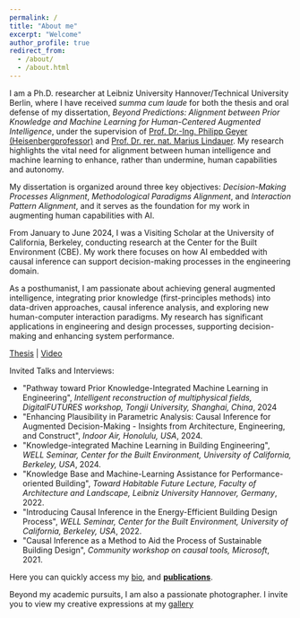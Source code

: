 ```yaml
---
permalink: /
title: "About me"
excerpt: "Welcome"
author_profile: true
redirect_from: 
  - /about/
  - /about.html
---
```


I am a Ph.D. researcher at Leibniz University Hannover/Technical University Berlin, where I have received *summa cum laude* for both the thesis and oral defense of my dissertation, *Beyond Predictions: Alignment between Prior Knowledge and Machine Learning for Human-Centered Augmented Intelligence*, under the supervision of [Prof. Dr.-Ing. Philipp Geyer (Heisenbergprofessor)](https://www.iek.uni-hannover.de/de/ngs/team/prof-dr-philipp-geyer) and [Prof. Dr. rer. nat. Marius Lindauer](https://www.ai.uni-hannover.de/de/lindauer). My research highlights the vital need for alignment between human intelligence and machine learning to enhance, rather than undermine, human capabilities and autonomy.

My dissertation is organized around three key objectives: *Decision-Making Processes Alignment*, *Methodological Paradigms Alignment*, and *Interaction Pattern Alignment*, and it serves as the foundation for my work in augmenting human capabilities with AI.

From January to June 2024, I was a Visiting Scholar at the University of California, Berkeley, conducting research at the Center for the Built Environment (CBE). My work there focuses on how AI embedded with causal inference can support decision-making processes in the engineering domain.

As a posthumanist, I am passionate about achieving general augmented intelligence, integrating prior knowledge (first-principles methods) into data-driven approaches, causal inference analysis, and exploring new human-computer interaction paradigms. My research has significant applications in engineering and design processes, supporting decision-making and enhancing system performance.

[Thesis](https://doi.org/10.15488/17976) | [Video](https://youtu.be/rwQaqewhqSw?si=abgUfUtCfdcIhGmH)

Invited Talks and Interviews:                                                                                   
-	"Pathway toward Prior Knowledge-Integrated Machine Learning in Engineering", <i>Intelligent reconstruction of multiphysical fields, DigitalFUTURES workshop, Tongji University, Shanghai, China</i>, 2024
-	"Enhancing Plausibility in Parametric Analysis: Causal Inference for Augmented Decision-Making - Insights from Architecture, Engineering, and Construct", <i>Indoor Air, Honolulu, USA</i>, 2024.
-	"Knowledge-integrated Machine Learning in Building Engineering", <i>WELL Seminar, Center for the Built Environment, University of California, Berkeley, USA</i>, 2024.
-	"Knowledge Base and Machine-Learning Assistance for Performance-oriented Building", <i>Toward Habitable Future Lecture, Faculty of Architecture and Landscape, Leibniz University Hannover, Germany</i>, 2022.
-	"Introducing Causal Inference in the Energy-Efficient Building Design Process", <i>WELL Seminar, Center for the Built Environment, University of California, Berkeley, USA</i>, 2022.
-	"Causal Inference as a Method to Aid the Process of Sustainable Building Design", <i>Community workshop on causal tools, Microsoft</i>, 2021.


Here you can quickly access my [bio](https://chenxiachan.github.io/files/bio.pdf), and **[publications](https://chenxiachan.github.io/publications/)**.

Beyond my academic pursuits, I am also a passionate photographer. I invite you to view my creative expressions at my [gallery](https://500px.com/chatchan92)

[ ](https://chenxiachan.github.io/files/Cover_Letter_Xia_CHAI.pdf)
[ ](https://chenxiachan.github.io/files/Dissertation_Skeleton_Xia.pdf)
